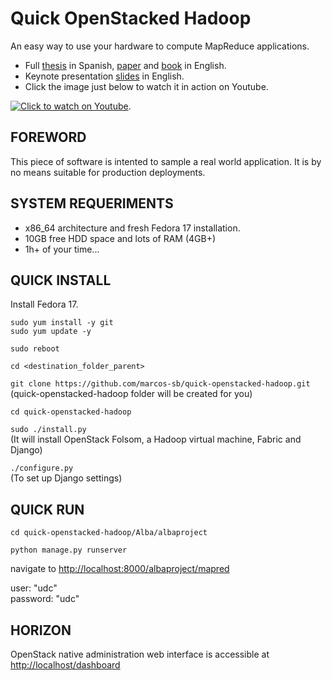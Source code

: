 Quick OpenStacked Hadoop
========================
An easy way to use your hardware to compute MapReduce applications.  
* Full [thesis](https://docs.google.com/file/d/0B2lmVzXW-C5UTjllNm5wM04zd0k/edit?usp=sharing) in Spanish, [paper](http://www.oalib.com/paper/3064389) and [book](http://www.amazon.com/Private-Cloud-Implementation-MapReduce-Applications/dp/3659643963) in English.  
* Keynote presentation [slides](https://docs.google.com/file/d/0B2lmVzXW-C5USHVhQnRtVTBqSWM/edit?usp=sharing) in English.  
* Click the image just below to watch it in action on Youtube.

[![Click to watch on Youtube](http://img.youtube.com/vi/WKaQ_f0PmSY/0.jpg)](http://youtu.be/WKaQ_f0PmSY).

FOREWORD
--------
This piece of software is intented to sample a real world application. It is by no means suitable for production deployments.


SYSTEM REQUERIMENTS
-------------------
* x86_64 architecture and fresh Fedora 17 installation.
* 10GB free HDD space and lots of RAM (4GB+)
* 1h+ of your time...


QUICK INSTALL
-------------
Install Fedora 17.

`sudo yum install -y git`  
`sudo yum update -y`

`sudo reboot`

`cd <destination_folder_parent>`  

`git clone https://github.com/marcos-sb/quick-openstacked-hadoop.git`  
(quick-openstacked-hadoop folder will be created for you)

`cd quick-openstacked-hadoop`

`sudo ./install.py`  
(It will install OpenStack Folsom, a Hadoop virtual machine, Fabric and Django)

`./configure.py`  
(To set up Django settings)


QUICK RUN
---------
`cd quick-openstacked-hadoop/Alba/albaproject`

`python manage.py runserver`

navigate to <http://localhost:8000/albaproject/mapred>

user: "udc"  
password: "udc"


HORIZON
-------
OpenStack native administration web interface is accessible at <http://localhost/dashboard>
